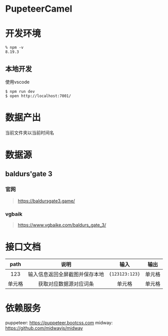 # PupeteerCamel
# 开发环境
```
% npm -v
8.19.3
```
## 本地开发
使用vscode
```
$ npm run dev
$ open http://localhost:7001/
```

# 数据产出
当前文件夹以当前时间名

# 数据源
## baldurs'gate 3
### 官网
> https://baldursgate3.game/
### vgbaik
> https://www.vgbaike.com/baldurs_gate_3/

# 接口文档
|  path  |              说明              |        输入        |  输出  |
| :----: | :----------------------------: | :----------------: | :----: |
|  123   | 输入信息返回全屏截图并保存本地 | ```{123123:123}``` | 单元格 |
| 单元格 |     获取对应数据源对应词条     |       单元格       | 单元格 |
# 依赖服务
puppeteer: https://puppeteer.bootcss.com
midway: https://github.com/midwayjs/midway